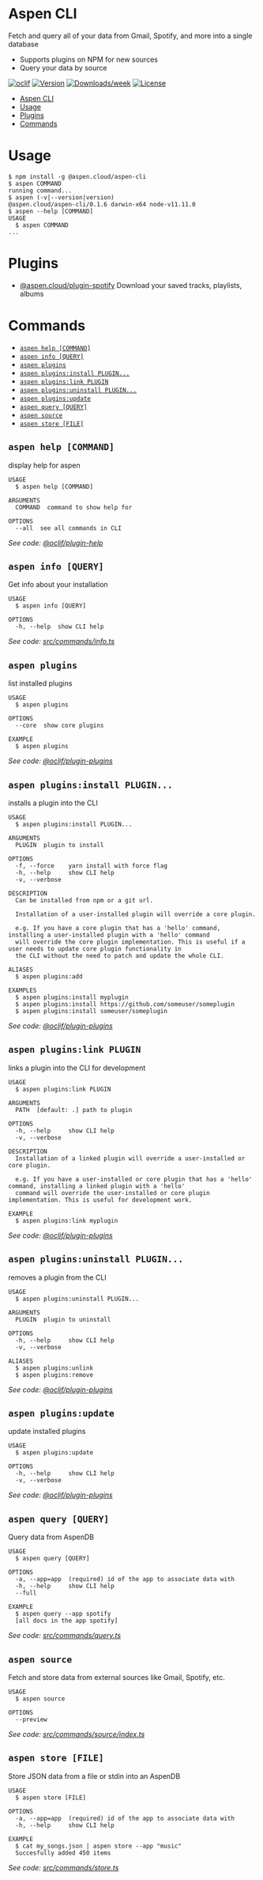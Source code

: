 # Aspen CLI

Fetch and query all of your data from Gmail, Spotify, and more into a single database

- Supports plugins on NPM for new sources
- Query your data by source

[![oclif](https://img.shields.io/badge/cli-oclif-brightgreen.svg)](https://oclif.io)
[![Version](https://img.shields.io/npm/v/aspen.svg)](https://npmjs.com/package/@aspen.cloud/aspen-cli)
[![Downloads/week](https://img.shields.io/npm/dw/aspen.svg)](https://npmjs.com/package/@aspen.cloud/aspen-cli)
[![License](https://img.shields.io/npm/l/aspen.svg)](https://github.com/matlin/aspen-cli/blob/master/package.json)

<!-- toc -->
* [Aspen CLI](#aspen-cli)
* [Usage](#usage)
* [Plugins](#plugins)
* [Commands](#commands)
<!-- tocstop -->

# Usage

<!-- usage -->
```sh-session
$ npm install -g @aspen.cloud/aspen-cli
$ aspen COMMAND
running command...
$ aspen (-v|--version|version)
@aspen.cloud/aspen-cli/0.1.6 darwin-x64 node-v11.11.0
$ aspen --help [COMMAND]
USAGE
  $ aspen COMMAND
...
```
<!-- usagestop -->

# Plugins

- [@aspen.cloud/plugin-spotify](https://npmjs.com/package/@aspen.cloud/plugin-spotify) Download your saved tracks, playlists, albums

# Commands

<!-- commands -->
* [`aspen help [COMMAND]`](#aspen-help-command)
* [`aspen info [QUERY]`](#aspen-info-query)
* [`aspen plugins`](#aspen-plugins)
* [`aspen plugins:install PLUGIN...`](#aspen-pluginsinstall-plugin)
* [`aspen plugins:link PLUGIN`](#aspen-pluginslink-plugin)
* [`aspen plugins:uninstall PLUGIN...`](#aspen-pluginsuninstall-plugin)
* [`aspen plugins:update`](#aspen-pluginsupdate)
* [`aspen query [QUERY]`](#aspen-query-query)
* [`aspen source`](#aspen-source)
* [`aspen store [FILE]`](#aspen-store-file)

## `aspen help [COMMAND]`

display help for aspen

```
USAGE
  $ aspen help [COMMAND]

ARGUMENTS
  COMMAND  command to show help for

OPTIONS
  --all  see all commands in CLI
```

_See code: [@oclif/plugin-help](https://github.com/oclif/plugin-help/blob/v2.2.3/src/commands/help.ts)_

## `aspen info [QUERY]`

Get info about your installation

```
USAGE
  $ aspen info [QUERY]

OPTIONS
  -h, --help  show CLI help
```

_See code: [src/commands/info.ts](https://github.com/aspen-cloud/aspen-cli/blob/v0.1.6/src/commands/info.ts)_

## `aspen plugins`

list installed plugins

```
USAGE
  $ aspen plugins

OPTIONS
  --core  show core plugins

EXAMPLE
  $ aspen plugins
```

_See code: [@oclif/plugin-plugins](https://github.com/oclif/plugin-plugins/blob/v1.7.9/src/commands/plugins/index.ts)_

## `aspen plugins:install PLUGIN...`

installs a plugin into the CLI

```
USAGE
  $ aspen plugins:install PLUGIN...

ARGUMENTS
  PLUGIN  plugin to install

OPTIONS
  -f, --force    yarn install with force flag
  -h, --help     show CLI help
  -v, --verbose

DESCRIPTION
  Can be installed from npm or a git url.

  Installation of a user-installed plugin will override a core plugin.

  e.g. If you have a core plugin that has a 'hello' command, installing a user-installed plugin with a 'hello' command 
  will override the core plugin implementation. This is useful if a user needs to update core plugin functionality in 
  the CLI without the need to patch and update the whole CLI.

ALIASES
  $ aspen plugins:add

EXAMPLES
  $ aspen plugins:install myplugin 
  $ aspen plugins:install https://github.com/someuser/someplugin
  $ aspen plugins:install someuser/someplugin
```

_See code: [@oclif/plugin-plugins](https://github.com/oclif/plugin-plugins/blob/v1.7.9/src/commands/plugins/install.ts)_

## `aspen plugins:link PLUGIN`

links a plugin into the CLI for development

```
USAGE
  $ aspen plugins:link PLUGIN

ARGUMENTS
  PATH  [default: .] path to plugin

OPTIONS
  -h, --help     show CLI help
  -v, --verbose

DESCRIPTION
  Installation of a linked plugin will override a user-installed or core plugin.

  e.g. If you have a user-installed or core plugin that has a 'hello' command, installing a linked plugin with a 'hello' 
  command will override the user-installed or core plugin implementation. This is useful for development work.

EXAMPLE
  $ aspen plugins:link myplugin
```

_See code: [@oclif/plugin-plugins](https://github.com/oclif/plugin-plugins/blob/v1.7.9/src/commands/plugins/link.ts)_

## `aspen plugins:uninstall PLUGIN...`

removes a plugin from the CLI

```
USAGE
  $ aspen plugins:uninstall PLUGIN...

ARGUMENTS
  PLUGIN  plugin to uninstall

OPTIONS
  -h, --help     show CLI help
  -v, --verbose

ALIASES
  $ aspen plugins:unlink
  $ aspen plugins:remove
```

_See code: [@oclif/plugin-plugins](https://github.com/oclif/plugin-plugins/blob/v1.7.9/src/commands/plugins/uninstall.ts)_

## `aspen plugins:update`

update installed plugins

```
USAGE
  $ aspen plugins:update

OPTIONS
  -h, --help     show CLI help
  -v, --verbose
```

_See code: [@oclif/plugin-plugins](https://github.com/oclif/plugin-plugins/blob/v1.7.9/src/commands/plugins/update.ts)_

## `aspen query [QUERY]`

Query data from AspenDB

```
USAGE
  $ aspen query [QUERY]

OPTIONS
  -a, --app=app  (required) id of the app to associate data with
  -h, --help     show CLI help
  --full

EXAMPLE
  $ aspen query --app spotify
  [all docs in the app spotify]
```

_See code: [src/commands/query.ts](https://github.com/aspen-cloud/aspen-cli/blob/v0.1.6/src/commands/query.ts)_

## `aspen source`

Fetch and store data from external sources like Gmail, Spotify, etc.

```
USAGE
  $ aspen source

OPTIONS
  --preview
```

_See code: [src/commands/source/index.ts](https://github.com/aspen-cloud/aspen-cli/blob/v0.1.6/src/commands/source/index.ts)_

## `aspen store [FILE]`

Store JSON data from a file or stdin into an AspenDB

```
USAGE
  $ aspen store [FILE]

OPTIONS
  -a, --app=app  (required) id of the app to associate data with
  -h, --help     show CLI help

EXAMPLE
  $ cat my_songs.json | aspen store --app "music"
  Succesfully added 450 items
```

_See code: [src/commands/store.ts](https://github.com/aspen-cloud/aspen-cli/blob/v0.1.6/src/commands/store.ts)_
<!-- commandsstop -->
